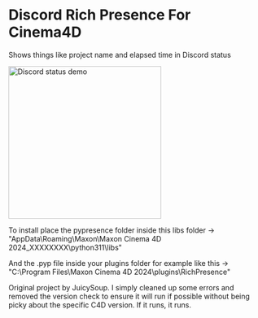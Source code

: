 # Discord Rich Presence For Cinema4D
 Shows things like project name and elapsed time in Discord status

<img width="300" alt="Discord status demo" src="https://i.imgur.com/yl9lDfj.png">

To install place the pypresence folder inside this libs folder -> "AppData\Roaming\Maxon\Maxon Cinema 4D 2024_XXXXXXXX\python311\libs"

And the .pyp file inside your plugins folder for example like this -> "C:\Program Files\Maxon Cinema 4D 2024\plugins\RichPresence"



Original project by JuicySoup. I simply cleaned up some errors and removed the version check to ensure it will run if possible without being picky about the specific C4D version. If it runs, it runs.
